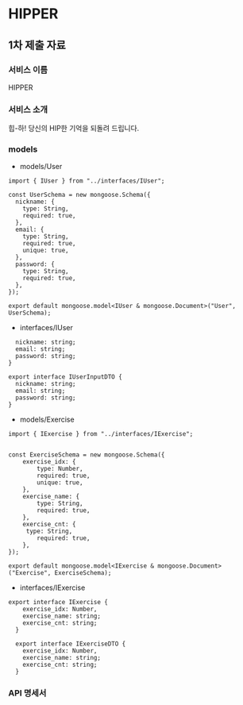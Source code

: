 # HIPPER

## 1차 제출 자료

### 서비스 이름

HIPPER
### 서비스 소개

힙-하! 당신의 HIP한 기억을 되돌려 드립니다.
### models
- models/User
```import mongoose from "mongoose";
import { IUser } from "../interfaces/IUser";

const UserSchema = new mongoose.Schema({
  nickname: {
    type: String,
    required: true,
  },
  email: {
    type: String,
    required: true,
    unique: true,
  },
  password: {
    type: String,
    required: true,
  },
});

export default mongoose.model<IUser & mongoose.Document>("User", UserSchema);
```

- interfaces/IUser
```export interface IUser {
  nickname: string;
  email: string;
  password: string;
}

export interface IUserInputDTO {
  nickname: string;
  email: string;
  password: string;
}
```
- models/Exercise
```import mongoose from "mongoose";
import { IExercise } from "../interfaces/IExercise";


const ExerciseSchema = new mongoose.Schema({
    exercise_idx: {
        type: Number,
        required: true,
        unique: true,
    },  
    exercise_name: {
        type: String,
        required: true,
    },
    exercise_cnt: {
     type: String,
        required: true,
    },
});

export default mongoose.model<IExercise & mongoose.Document>("Exercise", ExerciseSchema);
```
- interfaces/IExercise
```
export interface IExercise {
    exercise_idx: Number,
    exercise_name: string;
    exercise_cnt: string;
  }
  
  export interface IExerciseDTO {
    exercise_idx: Number,
    exercise_name: string;
    exercise_cnt: string;
  }
 ```
### API 명세서
